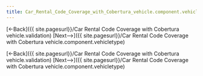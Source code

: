 ```yaml
---
title: Car_Rental_Code_Coverage_with_Cobertura_vehicle.component.vehicle
---
```

[<-Back]({{ site.pagesurl}}/Car Rental Code Coverage with Cobertura vehicle.validation)  [Next-->]({{ site.pagesurl}}/Car Rental Code Coverage with Cobertura vehicle.component.vehicletype)


[<-Back]({{ site.pagesurl}}/Car Rental Code Coverage with Cobertura vehicle.validation)  [Next-->]({{ site.pagesurl}}/Car Rental Code Coverage with Cobertura vehicle.component.vehicletype)

